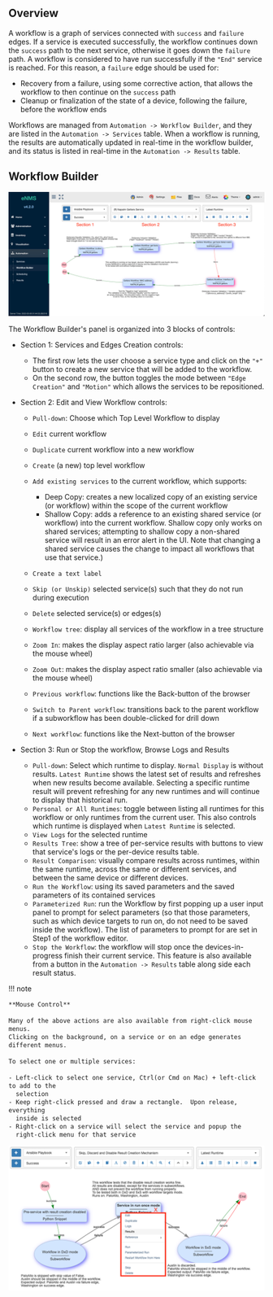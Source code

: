 
## Overview 

A workflow is a graph of services connected with `success` and `failure`
edges. If a service is executed successfully, the workflow continues
down the `success` path to the next service, otherwise it goes down the
`failure` path. A workflow is considered to have run successfully if the
`"End"` service is reached. For this reason, a `failure` edge should be
used for:

- Recovery from a failure, using some corrective action, that allows
  the workflow to then continue on the `success` path
- Cleanup or finalization of the state of a device, following the
  failure, before the workflow ends

Workflows are managed from `Automation -> Workflow Builder`, and they are listed
in the `Automation -> Services` table. When a workflow is running, the results
are automatically updated in real-time in the workflow builder, and its
status is listed in real-time in the `Automation -> Results` table.

## Workflow Builder

![Workflow builder](../_static/automation/workflows/workflow_builder.png)

The Workflow Builder's panel is organized into 3 blocks of controls:

- Section 1: Services and Edges Creation controls:

    - The first row lets the user choose a service type and click on the
      `"+"` button to create a new service that will be added to the workflow.
    - On the second row, the button toggles the mode between `"Edge
      Creation"` and `"Motion"` which allows the services to be repositioned.

- Section 2: Edit and View Workflow controls:

    - `Pull-down`: Choose which Top Level Workflow to display
    - `Edit` current workflow
    - `Duplicate` current workflow into a new workflow
    - `Create` (a new) top level workflow
    - `Add existing services` to the current workflow, which supports:
    
        - Deep Copy: creates a new localized copy of an existing service (or 
          workflow) within the scope of the current workflow
        - Shallow Copy: adds a reference to an existing shared service (or 
          workflow) into the current workflow. Shallow copy only works on
          shared services; attempting to shallow copy a non-shared service will
          result in an error alert in the UI. Note that changing a shared
          service causes the change to impact all workflows that use that
          service.)
   
    - `Create a text label`
    - `Skip (or Unskip)` selected service(s) such that they do not run during
      execution
    - `Delete` selected service(s) or edges(s)
    - `Workflow tree`: display all services of the workflow in a tree structure
    - `Zoom In`: makes the display aspect ratio larger (also achievable via the
       mouse wheel)
    - `Zoom Out`: makes the display aspect ratio smaller (also achievable via
       the mouse wheel)
    - `Previous workflow`: functions like the Back-button of the browser
    - `Switch to Parent workflow`: transitions back to the parent workflow if
      a subworkflow has been double-clicked for drill down
    - `Next workflow`: functions like the Next-button of the browser

-   Section 3: Run or Stop the workflow, Browse Logs and Results

    - `Pull-down`: Select which runtime to display. `Normal Display` is without
      results. `Latest Runtime` shows the latest set of results and refreshes
      when new results become available. Selecting a specific runtime result
      will prevent refreshing for any new runtimes and will continue to
      display that historical run.
    - `Personal or All Runtimes`: toggle between listing all runtimes for this
      workflow or only runtimes from the current user. This also controls
      which runtime is displayed when `Latest Runtime` is selected.
    - `View Logs` for the selected runtime
    - `Results Tree`: show a tree of per-service results with buttons to view
      that service's logs or the per-device results table.
    - `Result Comparison`: visually compare results across runtimes, within the
      same runtime, across the same or different services, and between the
      same device or different devices.
    - `Run the Workflow`: using its saved parameters and the saved parameters
      of its contained services
    - `Parameterized Run`:  run the Workflow by first popping up a user input
      panel to prompt for select parameters (so that those parameters, such
      as which device targets to run on, do not need to be saved inside the
      workflow).  The list of parameters to prompt for are set in Step1 of
      the workflow editor.
    - `Stop the Workflow`:  the workflow will stop once the devices-in-progress
      finish their current service. This feature is also available from a button
      in the `Automation -> Results` table along side each result status.

!!! note

    **Mouse Control**
    
    Many of the above actions are also available from right-click mouse menus.
    Clicking on the background, on a service or on an edge generates
    different menus.
    
    To select one or multiple services:
    
    - Left-click to select one service, Ctrl(or Cmd on Mac) + left-click to add to the
      selection
    - Keep right-click pressed and draw a rectangle.  Upon release, everything
      inside is selected
    - Right-click on a service will select the service and popup the 
      right-click menu for that service
    
![Workflow builder](../_static/automation/workflows/right_mouse_click_menu.png)